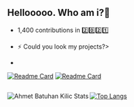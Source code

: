 
## Hellooooo. Who am i?👋

 - 1,400 contributions in :two::zero::two::one:

 - ⚡ Could you look my projects?> 
 - 
 [![Readme Card](https://github-readme-stats.vercel.app/api/pin/?username=KlcAhmet&repo=cimri-scraping)](https://github.com/KlcAhmet/cimri-scraping)
 [![Readme Card](https://github-readme-stats.vercel.app/api/pin/?username=KlcAhmet&repo=Lili)](https://github.com/KlcAhmet/Lili)

##  
<img align="left" alt="Ahmet Batuhan Kilic Stats" src="https://github-readme-stats.vercel.app/api?username=klcahmet&show_icons=true&hide_border=true&include_all_commits=true&count_private=true&theme=outrun" />

[![Top Langs](https://github-readme-stats.vercel.app/api/top-langs/?username=KlcAhmet&layout=compact&theme=outrun&hide_border=true)](https://github.com/KlcAhmet/github-readme-stats)
